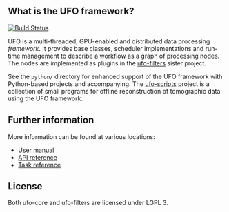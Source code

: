 ## What is the UFO framework?

[![Build Status](https://travis-ci.org/ufo-kit/ufo-core.png?branch=master)](https://travis-ci.org/ufo-kit/ufo-core)

UFO is a multi-threaded, GPU-enabled and distributed data processing
*framework*. It provides base classes, scheduler implementations and run-time
management to describe a workflow as a graph of processing nodes. The nodes are
implemented as plugins in the
[ufo-filters](https://github.com/ufo-kit/ufo-filters) sister project.

See the `python/` directory for enhanced support of the UFO framework with
Python-based projects and accompanying. The
[ufo-scripts](https://github.com/ufo-kit/ufo-scripts) project is a collection of
small programs for offline reconstruction of tomographic data using the UFO
framework.

## Further information

More information can be found at various locations:

* [User manual](http://ufo-core.readthedocs.io)
* [API reference](http://ufo.kit.edu/extra/reference/)
* [Task reference](http://ufo-filters.readthedocs.io)


## License

Both ufo-core and ufo-filters are licensed under LGPL 3.
